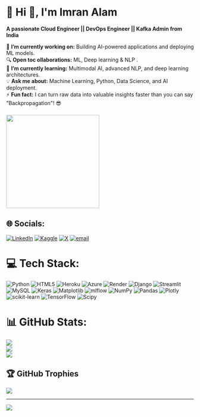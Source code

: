 # 💫 Hi 👋, I'm Imran Alam
**A passionate Cloud Engineer || DevOps Engineer || Kafka Admin from India**


🚀 **I’m currently working on:** Building AI-powered applications and deploying ML models.<br>
🔍 **Open toc ollaborations:** ML, Deep learning & NLP .<br>
🌱 **I’m currently learning:** Multimodal AI, advanced NLP, and deep learning architectures.<br>
💡 **Ask me about:** Machine Learning, Python, Data Science, and AI deployment.<br>
⚡ **Fun fact:** I can turn raw data into valuable insights faster than you can say "Backpropagation"! 😎<br>

###

<img height="250" src="https://media4.giphy.com/media/v1.Y2lkPTc5MGI3NjExcTN2MWl0MjM4bmRvM3RnaDN3MmhuMHY0eHVzNTU5cXE1dzNoZnoyZSZlcD12MV9pbnRlcm5hbF9naWZfYnlfaWQmY3Q9Zw/78XCFBGOlS6keY1Bil/giphy.gif"/>

## 🌐 Socials:
[![LinkedIn](https://img.shields.io/badge/LinkedIn-%230077B5.svg?logo=linkedin&logoColor=white)](https://linkedin.com/in/tark-patel) [![Kaggle](https://img.shields.io/badge/Kaggle-20BEFF.svg?logo=kaggle&logoColor=white)](https://www.kaggle.com/tark01)   [![X](https://img.shields.io/badge/X-black.svg?logo=X&logoColor=white)](https://x.com/tarkspatel) [![email](https://img.shields.io/badge/Email-D14836?logo=gmail&logoColor=white)](mailto:pateltark424@gmail.com) 

# 💻 Tech Stack:
![Python](https://img.shields.io/badge/python-3670A0?style=for-the-badge&logo=python&logoColor=ffdd54) ![HTML5](https://img.shields.io/badge/html5-%23E34F26.svg?style=for-the-badge&logo=html5&logoColor=white) ![Heroku](https://img.shields.io/badge/heroku-%23430098.svg?style=for-the-badge&logo=heroku&logoColor=white) ![Azure](https://img.shields.io/badge/azure-%230072C6.svg?style=for-the-badge&logo=microsoftazure&logoColor=white) ![Render](https://img.shields.io/badge/Render-%46E3B7.svg?style=for-the-badge&logo=render&logoColor=white) ![Django](https://img.shields.io/badge/django-%23092E20.svg?style=for-the-badge&logo=django&logoColor=white) ![Streamlit](https://img.shields.io/badge/Streamlit-%23FE4B4B.svg?style=for-the-badge&logo=streamlit&logoColor=white) ![MySQL](https://img.shields.io/badge/mysql-4479A1.svg?style=for-the-badge&logo=mysql&logoColor=white) ![Keras](https://img.shields.io/badge/Keras-%23D00000.svg?style=for-the-badge&logo=Keras&logoColor=white) ![Matplotlib](https://img.shields.io/badge/Matplotlib-%23ffffff.svg?style=for-the-badge&logo=Matplotlib&logoColor=black) ![mlflow](https://img.shields.io/badge/mlflow-%23d9ead3.svg?style=for-the-badge&logo=numpy&logoColor=blue) ![NumPy](https://img.shields.io/badge/numpy-%23013243.svg?style=for-the-badge&logo=numpy&logoColor=white) ![Pandas](https://img.shields.io/badge/pandas-%23150458.svg?style=for-the-badge&logo=pandas&logoColor=white) ![Plotly](https://img.shields.io/badge/Plotly-%233F4F75.svg?style=for-the-badge&logo=plotly&logoColor=white) ![scikit-learn](https://img.shields.io/badge/scikit--learn-%23F7931E.svg?style=for-the-badge&logo=scikit-learn&logoColor=white) ![TensorFlow](https://img.shields.io/badge/TensorFlow-%23FF6F00.svg?style=for-the-badge&logo=TensorFlow&logoColor=white) ![Scipy](https://img.shields.io/badge/SciPy-%230C55A5.svg?style=for-the-badge&logo=scipy&logoColor=%white)


# 📊 GitHub Stats:
![](https://github-readme-stats.vercel.app/api?username=tarkptel&theme=dark&hide_border=false&include_all_commits=true&count_private=true)<br/>
![](https://nirzak-streak-stats.vercel.app/?user=tarkptel&theme=dark&hide_border=false)<br/>
![](https://github-readme-stats.vercel.app/api/top-langs/?username=tarkptel&theme=dark&hide_border=false&include_all_commits=true&count_private=true&layout=compact)

## 🏆 GitHub Trophies
![](https://github-profile-trophy.vercel.app/?username=tarkptel&theme=radical&no-frame=false&no-bg=true&margin-w=4)

---
[![](https://visitcount.itsvg.in/api?id=tarkptel&icon=0&color=0)](https://visitcount.itsvg.in)

<!-- Proudly created with GPRM ( https://gprm.itsvg.in ) -->

